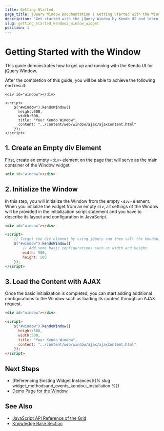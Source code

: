 ```yaml
---
title: Getting Started
page_title: jQuery Window Documentation | Getting Started with the Window
description: "Get started with the jQuery Window by Kendo UI and learn how to create and initialize the widget."
slug: getting_started_kendoui_window_widget
position: 1
---
```


# Getting Started with the Window

This guide demonstrates how to get up and running with the Kendo UI for jQuery Window. 

After the completion of this guide, you will be able to achieve the following end result:

```dojo
<div id="window"></div>

<script>
    $("#window").kendoWindow({
      height:500,
      width:500,
      title: "Your Kendo Window",
      content: "../content/web/window/ajax/ajaxContent.html"
    });
</script>
```

## 1. Create an Empty div Element

First, create an empty `<div>` element on the page that will serve as the main container of the Window widget.

```html
<div id="window"></div>
```

## 2. Initialize the Window 

In this step, you will initialize the Window from the empty `<div>` element. When you initialize the widget from an empty `div`, all settings of the Window will be provided in the initialization script statement and you have to describe its layout and configuration in JavaScript.

```html
<div id="window"></div>

<script>
    // Target the div element by using jQuery and then call the kendoWindow() method.
    $("#window").kendoWindow({
        // Add some basic configurations such as width and height.
        width: 500,
        height: 500
    });
</script>
```

## 3. Load the Content with AJAX 

Once the basic initialization is completed, you can start adding additional configurations to the Window such as loading its content through an AJAX request.

```html
<div id="window"></div>

<script>
    $("#window").kendoWindow({
      height:500,
      width:500,
      title: "Your Kendo Window",
      content: "../content/web/window/ajax/ajaxContent.html"
    });
</script>
```

## Next Steps 

* [Referencing Existing Widget Instances]({% slug widget_methodsand_events_kendoui_installation %}) 
* [Demo Page for the Window](https://demos.telerik.com/kendo-ui/window/index)

## See Also 

* [JavaScript API Reference of the Grid](/api/javascript/ui/window)
* [Knowledge Base Section](/knowledge-base)